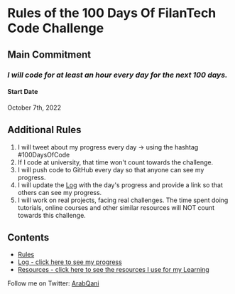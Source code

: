 # Rules of the 100 Days Of FilanTech Code Challenge

## Main Commitment
### *I will code for at least an hour every day for the next 100 days.*

#### Start Date
October 7th, 2022

## Additional Rules
1. I will tweet about my progress every day -> using the hashtag #100DaysOfCode
2. If I code at university, that time won't count towards the challenge.
3. I will push code to GitHub every day so that anyone can see my progress.
4. I will update the [Log](log.md) with the day's progress and provide a link so that others can see my progress.
5. I will work on real projects, facing real challenges. The time spent doing tutorials, online courses and other similar resources will NOT count towards this challenge.

## Contents
* [Rules](rules.md)
* [Log - click here to see my progress](log.md)
* [Resources - click here to see the resources I use for my Learning](resources.md)

Follow me on Twitter: [ArabQani](https://twitter.com/ArabQani)